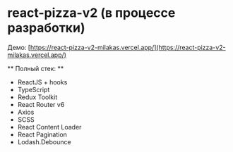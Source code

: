 # react-pizza-v2 (в процессе разработки)

Демо: [https://react-pizza-v2-milakas.vercel.app/](https://react-pizza-v2-milakas.vercel.app/)

** Полный стек: **
- ReactJS + hooks
- TypeScript
- Redux Toolkit
- React Router v6 
- Axios
- SCSS 
- React Content Loader
- React Pagination
- Lodash.Debounce
